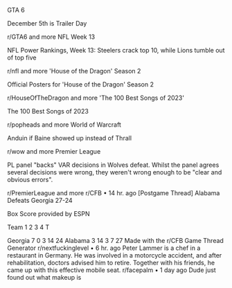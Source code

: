GTA 6

December 5th is Trailer Day

r/GTA6
and more
NFL Week 13

NFL Power Rankings, Week 13: Steelers crack top 10, while Lions tumble out of top five

r/nfl
and more
'House of the Dragon' Season 2

Official Posters for 'House of the Dragon' Season 2

r/HouseOfTheDragon
and more
'The 100 Best Songs of 2023'

The 100 Best Songs of 2023

r/popheads
and more
World of Warcraft

Anduin if Baine showed up instead of Thrall

r/wow
and more
Premier League

PL panel "backs" VAR decisions in Wolves defeat. Whilst the panel agrees several decisions were wrong, they weren't wrong enough to be "clear and obvious errors".

r/PremierLeague
and more
r/CFB
•
14 hr. ago
[Postgame Thread] Alabama Defeats Georgia 27-24

Box Score provided by ESPN

Team	1	2	3	4	T

Georgia	7	0	3	14	24
Alabama	3	14	3	7	27
Made with the r/CFB Game Thread Generator
r/nextfuckinglevel
•
6 hr. ago
Peter Lammer is a chef in a restaurant in Germany. He was involved in a motorcycle accident, and after rehabilitation, doctors advised him to retire. Together with his friends, he came up with this effective mobile seat.
r/facepalm
•
1 day ago
Dude just found out what makeup is
 